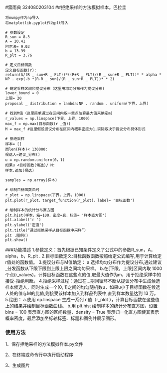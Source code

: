 #雷雨典 324080203104
##拒绝采样的方法模拟样本。巴拉圭
```大蟒
将numpy作为np导入
将matplotlib.pyplot作为plt导入

# 参数设定
R_sun = 8.3
A = 20.41
阿尔法= 9.03
b = 13.99
R_plt = 3.76

# 定义目标函数
定义目标函数(r):
return(A/(R _ sun+R _ PLT))*((R+R _ PLT)/(R _ sun+R _ PLT))* * alpha * NP . exp(-b *(R-R _ sun)/(R _ sun+R _ PLT))* * 2)

# 确定采样区间和提议分布（这里用均匀分布作为提议分布)
lower_bound = 0
上限= 20
proposal _ distribution = lambda:NP . random . uniform(下界，上界)

# 找到M值（这里简单通过在区间内取一些点估算最大值来确定m)
r_values = np.linspace(下界，上界，1000)
max_f = np.max(目标函数(r _值))
M = max_f #这里假设提议分布在区间内概率密度为1,实际取决于提议分布具体形式

# 拒绝采样
样本= []
而len(样本)< 130000:
候选人=建议_分布()
u = np.random.uniform(0，1)
如果u <目标函数(候选)/ M:
样本.追加(候选)

samples = np.array(样本)

# 绘制目标函数曲线
r_plot = np.linspace(下界，上界，1000)
plt.plot(r_plot，target_function(r_plot)，label= '目标函数')

# 绘制样本的统计分布直方图
plt.hist(样本，箱=100，密度=真，标签= '样本直方图')
plt.xlabel('r ')
plt.ylabel('密度')
plt.title(“通过拒绝采样从目标函数中采样”)
plt .图例()
plt.show()
```

###功能描述
1.参数定义：首先根据已知条件定义了公式中的参数R_sun，A，alpha，b，R_plt .
2.目标函数定义:目标函数函数按照给定公式编写,用于计算给定r值处的函数值。
3.提议分布与M值确定：
a.选择均匀分布作为提议分布,通过建议_分发函数从下限下限到上限上限之间均匀采样。
b.在[下限，上限]区间内取 1000 个点(r_values)，计算目标函数在这些点的值,取最大值作为m，用于拒绝采样中的接受-拒绝判断。
4.拒绝采样过程：通过在…期间循环不断从提议分布中生成候选样本候选人，同时生成一个[0, 1]之间的均匀随机数u，如果u小于目标函数在候选人处的值与M的比值,则接受该样本加入到样品列表中,直到样本数量达到 13 万。
5.绘图：
  a.使用 np.linspace 生成一系列 r 值（r_plot ），计算目标函数在这些值上的结果并绘制目标函数曲线。
  b.用 plt.hist 绘制样本的统计分布直方图，设置 bins = 100 表示直方图的区间数量，density = True 表示归一化直方图使其表示概率密度，最后添加坐标轴标签、标题和图例并展示图形。
### 使用方法
1、保存拒绝采样的方法模拟样本.py文件

2、在终端或命令行中执行启动程序

3、生成图片




